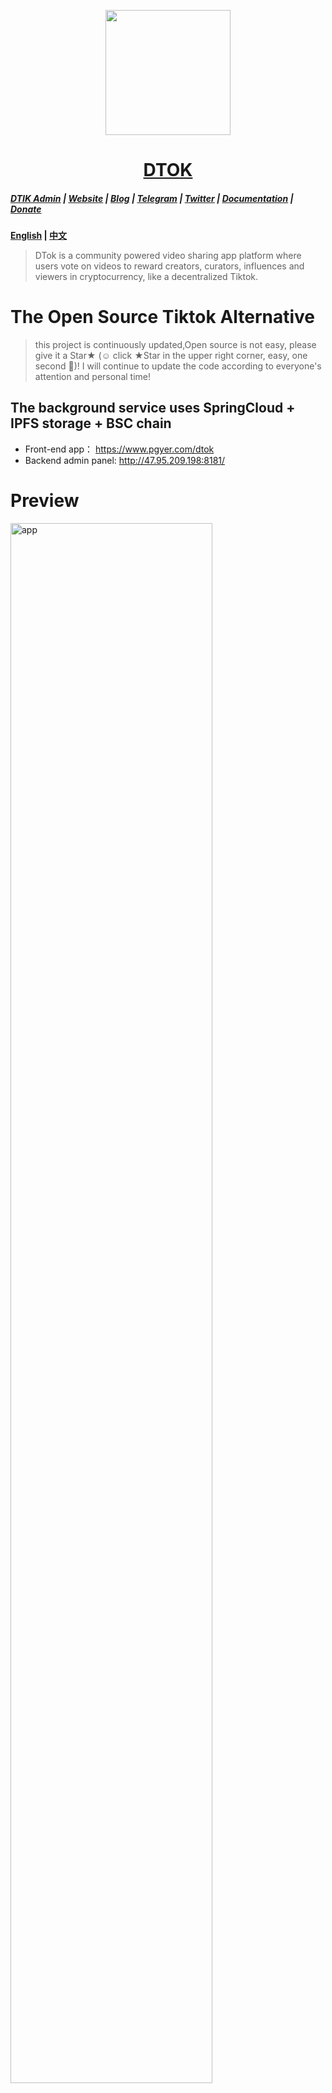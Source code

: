 <p align="center"><img align="center" src=".\assets\dtok_1.png" style="width:200px;"/></p>
<h1 align="center"><a href="https://telsacoin.io/">DTOK</a></h1>


#####  [DTIK Admin](https://github.com/telsacoin/admin) | [Website](https://telsacoin.io/) | [Blog](https://telsacoin.io/blog) | [Telegram](https://t.me/tslacoingoup) | [Twitter](https://twitter.com/tlsacoin) | [Documentation](https://docs.telsacoin.io/) | [Donate](https://liberapay.com/telsacoin/donate)

**[English](readme.md) | [中文](readme_cn.md)**

> DTok is a community powered video sharing app platform where users vote on videos to reward creators, curators, influences and viewers in cryptocurrency, like a decentralized Tiktok.



# The Open Source Tiktok Alternative

> this project is continuously updated,Open source is not easy, please give it a Star★ (☺️ click ★Star in the upper right corner, easy, one second 🤣)! I will continue to update the code according to everyone's attention and personal time!



## The background service uses SpringCloud + IPFS storage + BSC chain
- Front-end app： https://www.pgyer.com/dtok
- Backend admin panel: http://47.95.209.198:8181/

# Preview

<img src="assets/app.gif" alt="app" style="width:80%;" />

# Quickstart
1. Clone repository
   ```shell
   git clone https://github.com/telsacoin/telsavideo.git
   ```
2. Get packages
   ```shell
   fluter pub get
   ```
3. Start your app
   ```shell
   flutter run 
   ```
4. Use the API
   ```shell
   \minio.exe server d:\minio\data --console-address ":9001"
   ```

5. Build apk

   ```shell
   flutter build apk --target-platform android-arm,android-arm64,android-x64 --split-per-abi --no-shrink
   ```

# Supported Platforms

- Linux
- Windows
- Android
- IOS

# Features
- Video module
- Recommended modules
- Message module
- upload module
- Personal module



# Common Issues
​		While adding an app on your Firebase Project, cross-check your android application's package name (e.g com.example.application) which you will find on AndroidManifest.xml or, build.gradle (app level) file. If the package name is wrong adding SHA1 or SHA512 won't be helpful.

Follow the Firebase SDK Instructions properly. Add the required lines of code which they are recommending you to add.

Don't forget to add the SHA1 or SHA512 to your project which you can easily generate using the following command using the terminal of Android Studio.
```bash
cd android 
gradlew signingReport
Use the command flutter clean on the terminal before running the application.
```

Following the Firebase SDK Instructions properly will save you lots of time.

# Generate model

```bash
 flutter pub run build_runner build
```

# The color of button

https://www.cnblogs.com/dalianpai/p/12347272.html
```html
buttom
background-color: #e33100!important;
box-shadow: 0 15px 18px -6px rgb(227 49 0 / 65%)
```


# Add app icon  common
```bash
flutter pub run flutter_launcher_icons:main
```

# Build apk
```bash
flutter clean && flutter pub get && flutter pub cache repair &&  flutter build apk --target-platform android-arm,android-arm64,android-x64 --split-per-abi --no-shrink
```


# Known issue
```
../../../development/flutter/packages/flutter/lib/src/material/scaffold.dart:1963:24: Context: Found this candidate, but the arguments don't match.
  311 line
  final ScaffoldState scaffold = Scaffold.of(context);
  static ScaffoldState of(BuildContext context) {
```

# Check the dependencies between the packages
```bash
flutter pub deps
```

# Uninstall the app from mobile
```bash
source ~/.bash_profile
adb uninstall "com.telsa.dtok"
```

# How to setup build apk
https://github.com/marketplace/actions/flutter-action

# Upgrade gradlew
```bash
./gradlew wrapper --gradle-version 7
```

# Ios build
```bash
flutter clean \
        && rm ios/Podfile.lock pubspec.lock \
        && rm -rf ios/Pods ios/Runner.xcworkspace
```



# My setup: VS Code, Flutter

## If you don't have Podfile.lock file and pod update doesn't help, try this:

1. Go to ios/Pods/Local Podspecs directory in your project
2. Check every json file to find highest required ios version. Mine was  "ios": "10.0" in some of them
3. Go back to ios/ directory
4. Open Podfile file
5. Uncomment # platform :ios, '9.0' and replace 9.0 with version from 2. step, for example 10.0.
    - platform :ios, '9.0' > platform :ios, '10.0'
6. Run pod install and the error should be gone


# Upgrade package
```bash
flutter pub upgrade --major-versions
```

# Install SDKMAN
```
curl -s "https://get.sdkman.io" | bash
```

# Install JDK 11
```
sdk install java  11.0.18-amzn
```



## Contributing

If you want to contribute to the project, please read [this page](https://github.com/TelsaCoin/TelsaVideo/wiki/contribute).

